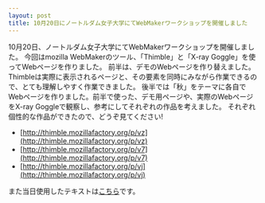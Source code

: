 ```yaml
---
layout: post
title: 10月20日にノートルダム女子大学にてWebMakerワークショップを開催しました
---
```


10月20日、ノートルダム女子大学にてWebMakerワークショップを開催しました。
今回はmozilla WebMakerのツール、「Thimble」と「X-ray Goggle」を使ってWebページを作りました。
前半は、デモのWebページを作り替えました。Thimbleは実際に表示されるページと、その要素を同時にみながら作業できるので、とても理解しやすく作業できました。
後半では「秋」をテーマに各自でWebページを作りました。前半で使った、デモ用ページや、実際のWebページをX-ray Goggleで観察し、参考にしてそれぞれの作品を考えました。
それぞれ個性的な作品ができたので、どうぞ見てください!

- [http://thimble.mozillafactory.org/p/vz](http://thimble.mozillafactory.org/p/vz)
- [http://thimble.mozillafactory.org/p/v7](http://thimble.mozillafactory.org/p/v7)
- [http://thimble.mozillafactory.org/p/vj](http://thimble.mozillafactory.org/p/vj)

また当日使用したテキストは[こちら](https://gist.github.com/pastak/7036179)です。  



